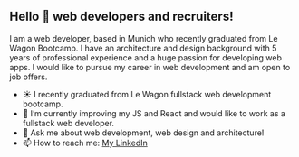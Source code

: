 ## Hello 👋 web developers and recruiters!

I am a web developer, based in Munich who recently graduated from Le Wagon Bootcamp.
I have an architecture and design background with 5 years of professional experience and a huge passion for developing web apps. I would like to pursue my career   in web development and am open to job offers.

- ☀️  I recently graduated from Le Wagon fullstack web development bootcamp.
- 🌱 I’m currently improving my JS and React and would like to work as a fullstack web developer.
- 💬 Ask me about web development, web design and architecture!
- 📫 How to reach me: [My LinkedIn](https://www.linkedin.com/in/yi%C4%9Fit-tuncel)
